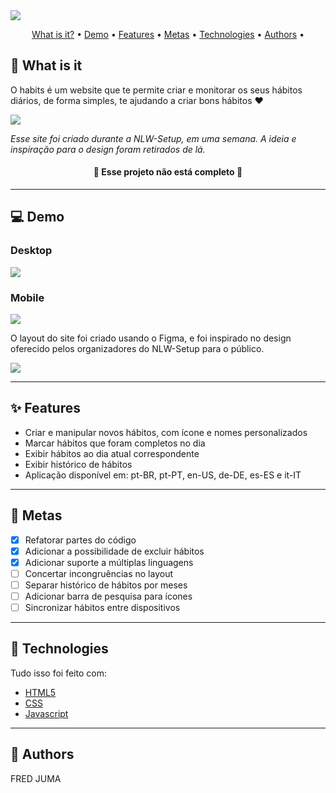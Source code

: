 <img src="https://i.imgur.com/LBMFNWk.png"/>

<p align="center">
 <a href="#whatis">What is it?</a> •
 <a href="#demo">Demo</a> •
 <a href="#features">Features</a> •
 <a href="#goals">Metas</a> •
 <a href="#tech">Technologies</a> • 
 <a href="#author">Authors</a> •
</p>

<h2 id="whatis">🤔 What is it</h2> 
<p>O habits é um website que te permite criar e monitorar os seus hábitos diários, de forma simples, te ajudando a criar bons hábitos ❤️</p>

<a target="_blank" href="https://cardtunic.github.io/habits/">
    <img src="https://i.imgur.com/kia1lfE.png"/>
</a>

_<p>Esse site foi criado durante a NLW-Setup, em uma semana. A ideia e inspiração para o design foram retirados de lá.</p>_

<h4 align="center"> 
	🚧 Esse projeto não está completo 🚧
</h4>

---

<h2 id="demo">💻 Demo</h2>

<h3>Desktop</h3>

<img src="https://i.imgur.com/6xKhlP1.gif"/>

<h3>Mobile</h3>

<img src="https://i.imgur.com/JR2c05j.gif"/>

<p>O layout do site foi criado usando o Figma, e foi inspirado no design oferecido pelos organizadores do NLW-Setup para o público.</p>

<a target="_blank" href="https://www.figma.com/file/rK5jkJOJnE1ylZiOXWJua1/habits.?node-id=473%3A87&t=tkWdrfgm1dn4OLJT-1">
    <img src="https://img.shields.io/static/v1?label=Acesse o layout&message=FIGMA&color=f14e1e&style=for-the-badge&logo=<LOGO>"/>
</a>

---

<h2 id="features">✨ Features</h2>

- Criar e manipular novos hábitos, com ícone e nomes personalizados
- Marcar hábitos que foram completos no dia
- Exibir hábitos ao dia atual correspondente
- Exibir histórico de hábitos
- Aplicação disponível em: pt-BR, pt-PT, en-US, de-DE, es-ES e it-IT

---

<h2 id="goals">🎯 Metas</h2>

- [x] Refatorar partes do código
- [x] Adicionar a possibilidade de excluir hábitos
- [x] Adicionar suporte a múltiplas linguagens
- [ ] Concertar incongruências no layout
- [ ] Separar histórico de hábitos por meses
- [ ] Adicionar barra de pesquisa para ícones
- [ ] Sincronizar hábitos entre dispositivos

---

<h2 id="tech">🔧 Technologies</h2> 
Tudo isso foi feito com:

- [HTML5](https://developer.mozilla.org/pt-BR/docs/Web/HTML)
- [CSS](https://developer.mozilla.org/pt-BR/docs/Web/css)
- [Javascript](https://developer.mozilla.org/pt-BR/docs/Web/javascript)

---

<h2 id="author">👤 Authors</h2>
FRED JUMA
